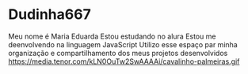 # Dudinha667    
Meu nome é Maria Eduarda
Estou estudando no alura
Estou me deenvolvendo na linguagem JavaScript 
Utilizo esse espaço par minha organização e compartilhamento dos meus projetos desenvolvidos
https://media.tenor.com/kLN0OuTw2SwAAAAi/cavalinho-palmeiras.gif

